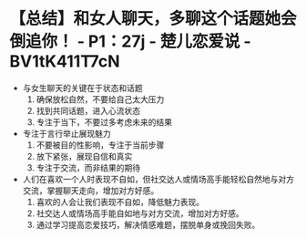 # 【总结】和女人聊天，多聊这个话题她会倒追你！ - P1：27j - 楚儿恋爱说 - BV1tK411T7cN

-   与女生聊天的关键在于状态和话题
    1.  确保放松自然，不要给自己太大压力
    2.  找到共同话题，进入心流状态
    3.  专注于当下，不要过多考虑未来的结果
-   专注于言行举止展现魅力
    1.  不要被目的性影响，专注于当前步骤
    2.  放下紧张，展现自信和真实
    3.  专注于交流，而非结果的期待
-   人们在喜欢一个人时表现不自如，但社交达人或情场高手能轻松自然地与对方交流，掌握聊天走向，增加对方好感。
    1.  喜欢的人会让我们表现不自如，降低魅力表现。
    2.  社交达人或情场高手能自如地与对方交流，增加对方好感。
    3.  通过学习提高恋爱技巧，解决情感难题，摆脱单身或挽回失败。
